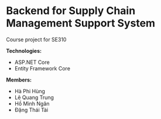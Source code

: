 ﻿# Backend for Supply Chain Management Support System

Course project for SE310

**Technologies:**
* ASP.NET Core
* Entity Framework Core

**Members:**
* Hà Phi Hùng
* Lê Quang Trung
* Hồ Minh Ngân
* Đặng Thái Tài
